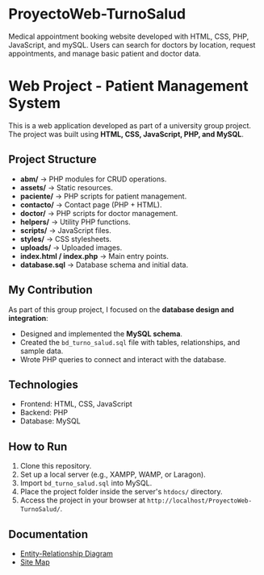 # ProyectoWeb-TurnoSalud
Medical appointment booking website developed with HTML, CSS, PHP, JavaScript, and mySQL. Users can search for doctors by location, request appointments, and manage basic patient and doctor data.

# Web Project - Patient Management System

This is a web application developed as part of a university group project.  
The project was built using **HTML, CSS, JavaScript, PHP, and MySQL**.  

## Project Structure
- **abm/** → PHP modules for CRUD operations.  
- **assets/** → Static resources.  
- **paciente/** → PHP scripts for patient management.  
- **contacto/** → Contact page (PHP + HTML).  
- **doctor/** → PHP scripts for doctor management.  
- **helpers/** → Utility PHP functions.  
- **scripts/** → JavaScript files.  
- **styles/** → CSS stylesheets.  
- **uploads/** → Uploaded images.  
- **index.html / index.php** → Main entry points.  
- **database.sql** → Database schema and initial data.  

## My Contribution
As part of this group project, I focused on the **database design and integration**:
- Designed and implemented the **MySQL schema**.  
- Created the `bd_turno_salud.sql` file with tables, relationships, and sample data.  
- Wrote PHP queries to connect and interact with the database.  

## Technologies
- Frontend: HTML, CSS, JavaScript  
- Backend: PHP  
- Database: MySQL  

## How to Run
1. Clone this repository.  
2. Set up a local server (e.g., XAMPP, WAMP, or Laragon).  
3. Import `bd_turno_salud.sql` into MySQL.  
4. Place the project folder inside the server's `htdocs/` directory.  
5. Access the project in your browser at `http://localhost/ProyectoWeb-TurnoSalud/`.  


## Documentation

- [Entity-Relationship Diagram](docs/ER_Diagram.png)  
- [Site Map](docs/SiteMap.png)
